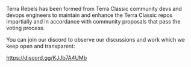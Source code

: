 Terra Rebels has been formed from Terra Classic community devs and devops engineers to maintain and enhance the Terra Classic repos impartially and in accordance with community proposals that pass the voting process.

You can join our discord to observe our discussions and work which we keep open and transparent:

https://discord.gg/KJJb7A4UMb
